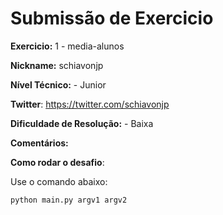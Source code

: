 # Submissão de Exercicio

**Exercicio:** 1 - media-alunos

**Nickname:** schiavonjp

**Nível Técnico:** - Junior

**Twitter**: https://twitter.com/schiavonjp

**Dificuldade de Resolução:** - Baixa

**Comentários:**

**Como rodar o desafio**: 

Use o comando abaixo: 
```bash
python main.py argv1 argv2
```